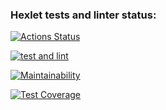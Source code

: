 ### Hexlet tests and linter status:
[![Actions Status](https://github.com/SiViLiLL/frontend-project-46/workflows/hexlet-check/badge.svg)](https://github.com/SiViLiLL/frontend-project-46/actions)

[![test and lint](https://github.com/SiViLiLL/frontend-project-46/actions/workflows/tests-lint.yml/badge.svg)](https://github.com/SiViLiLL/frontend-project-46/actions/workflows/tests-lint.yml)

[![Maintainability](https://api.codeclimate.com/v1/badges/f5ec25714099e3c9454d/maintainability)](https://codeclimate.com/github/SiViLiLL/frontend-project-46/maintainability)

[![Test Coverage](https://api.codeclimate.com/v1/badges/f5ec25714099e3c9454d/test_coverage)](https://codeclimate.com/github/SiViLiLL/frontend-project-46/test_coverage)
